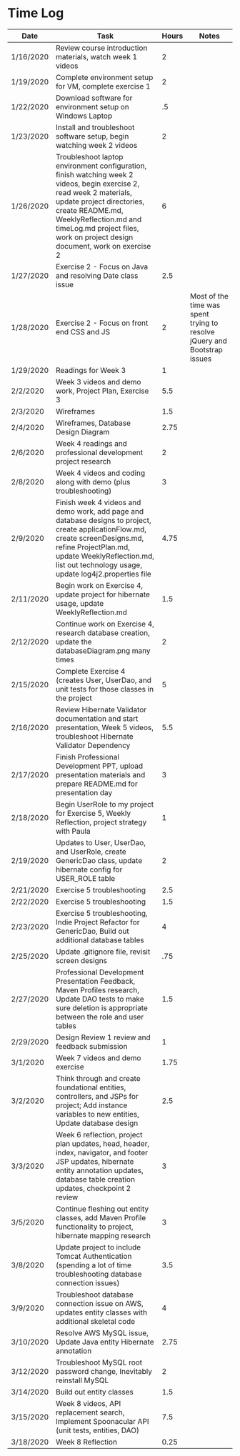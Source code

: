 # Time Log

|Date|Task|Hours|Notes|
|----|----|-----|-----|
|1/16/2020|Review course introduction materials, watch week 1 videos|2||
|1/19/2020|Complete environment setup for VM, complete exercise 1|2||
|1/22/2020|Download software for environment setup on Windows Laptop|.5||
|1/23/2020|Install and troubleshoot software setup, begin watching week 2 videos|2||
|1/26/2020|Troubleshoot laptop environment configuration, finish watching week 2 videos, begin exercise 2, read week 2 materials, update project directories, create README.md, WeeklyReflection.md and timeLog.md project files, work on project design document, work on exercise 2|6||
|1/27/2020|Exercise 2 - Focus on Java and resolving Date class issue|2.5||
|1/28/2020|Exercise 2 - Focus on front end CSS and JS|2|Most of the time was spent trying to resolve jQuery and Bootstrap issues|
|1/29/2020|Readings for Week 3|1||
|2/2/2020|Week 3 videos and demo work, Project Plan, Exercise 3|5.5||
|2/3/2020|Wireframes|1.5||
|2/4/2020|Wireframes, Database Design Diagram|2.75||
|2/6/2020|Week 4 readings and professional development project research|2||
|2/8/2020|Week 4 videos and coding along with demo (plus troubleshooting)|3||
|2/9/2020|Finish week 4 videos and demo work, add page and database designs to project, create applicationFlow.md, create screenDesigns.md, refine ProjectPlan.md, update WeeklyReflection.md, list out technology usage, update log4j2.properties file|4.75||
|2/11/2020|Begin work on Exercise 4, update project for hibernate usage, update WeeklyReflection.md|1.5||
|2/12/2020|Continue work on Exercise 4, research database creation, update the databaseDiagram.png many times|2||
|2/15/2020|Complete Exercise 4 (creates User, UserDao, and unit tests for those classes in the project|5||
|2/16/2020|Review Hibernate Validator documentation and start presentation, Week 5 videos, troubleshoot Hibernate Validator Dependency|5.5||
|2/17/2020|Finish Professional Development PPT, upload presentation materials and prepare README.md for presentation day|3||
|2/18/2020|Begin UserRole to my project for Exercise 5, Weekly Reflection, project strategy with Paula|1||
|2/19/2020|Updates to User, UserDao, and UserRole, create GenericDao class, update hibernate config for USER_ROLE table|2||
|2/21/2020|Exercise 5 troubleshooting|2.5||
|2/22/2020|Exercise 5 troubleshooting|1.5||
|2/23/2020|Exercise 5 troubleshooting, Indie Project Refactor for GenericDao, Build out additional database tables|4||
|2/25/2020|Update .gitignore file, revisit screen designs|.75||
|2/27/2020|Professional Development Presentation Feedback, Maven Profiles research, Update DAO tests to make sure deletion is appropriate between the role and user tables|1.5||
|2/29/2020|Design Review 1 review and feedback submission|1||
|3/1/2020|Week 7 videos and demo exercise|1.75||
|3/2/2020|Think through and create foundational entities, controllers, and JSPs for project; Add instance variables to new entities, Update database design|2.5||
|3/3/2020|Week 6 reflection, project plan updates, head, header, index, navigator, and footer JSP updates, hibernate entity annotation updates, database table creation updates, checkpoint 2 review|3||
|3/5/2020|Continue fleshing out entity classes, add Maven Profile functionality to project, hibernate mapping research|3||
|3/8/2020|Update project to include Tomcat Authentication (spending a lot of time troubleshooting database connection issues)|3.5||
|3/9/2020|Troubleshoot database connection issue on AWS, updates entity classes with additional skeletal code|4||
|3/10/2020|Resolve AWS MySQL issue, Update Java entity Hibernate annotation|2.75||
|3/12/2020|Troubleshoot MySQL root password change, Inevitably reinstall MySQL|2||
|3/14/2020|Build out entity classes|1.5||
|3/15/2020|Week 8 videos, API replacement search, Implement Spoonacular API (unit tests, entities, DAO)|7.5||
|3/18/2020|Week 8 Reflection|0.25||
